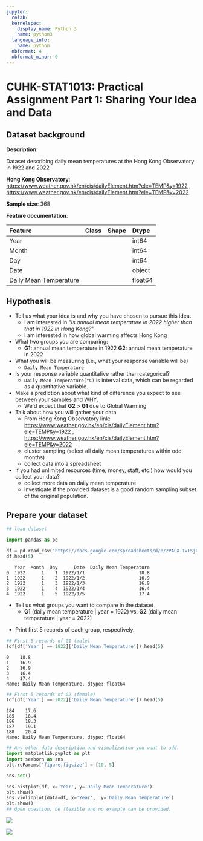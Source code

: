 ```yaml
---
jupyter:
  colab:
  kernelspec:
    display_name: Python 3
    name: python3
  language_info:
    name: python
  nbformat: 4
  nbformat_minor: 0
---
```


<div class="cell markdown" id="9xZnRXM7x0Cv">

# CUHK-STAT1013: Practical Assignment Part 1: Sharing Your Idea and Data

</div>

<div class="cell markdown" id="9Fy05KAkyJI0">

## Dataset background

**Description**:

Dataset describing daily mean temperatures at the Hong Kong Observatory
in 1922 and 2022

**Hong Kong Observatory**:
<https://www.weather.gov.hk/en/cis/dailyElement.htm?ele=TEMP&y=1922> ,
<https://www.weather.gov.hk/en/cis/dailyElement.htm?ele=TEMP&y=2022>

**Sample size**: 368

**Feature documentation**:

| Feature                | Class | Shape | Dtype   |
|:-----------------------|:------|:------|:--------|
| Year                   |       |       | int64   |
| Month                  |       |       | int64   |
| Day                    |       |       | int64   |
| Date                   |       |       | object  |
| Daily Mean Temperature |       |       | float64 |

</div>

<div class="cell markdown" id="k85zO7zxys4H">

## Hypothesis

-   Tell us what your idea is and why you have chosen to pursue this
    idea.
    -   I am interested in "*Is annual mean temperature in 2022 higher
        than that in 1922 in Hong Kong?*"
    -   I am interested in how global warming affects Hong Kong
-   What two groups you are comparing:
    -   **G1**: annual mean temperature in 1922 **G2**: annual mean
        temperature in 2022
-   What you will be measuring (i.e., what your response variable will
    be)
    -   `Daily Mean Temperature`
-   Is your response variable quantitative rather than categorical?
    -   `Daily Mean Temperature(°C)` is interval data, which can be
        regarded as a quantitative variable.
-   Make a prediction about what kind of difference you expect to see
    between your samples and WHY.
    -   We'd expect that **G2** \> **G1** due to Global Warming
-   Talk about how you will gather your data
    -   From Hong Kong Observatory link:
        <https://www.weather.gov.hk/en/cis/dailyElement.htm?ele=TEMP&y=1922>
        ,
        <https://www.weather.gov.hk/en/cis/dailyElement.htm?ele=TEMP&y=2022>
    -   cluster sampling (select all daily mean temperatures within odd
        months)
    -   collect data into a spreadsheet
-   If you had unlimited resources (time, money, staff, etc.) how would
    you collect your data?
    -   collect more data on daily mean temperature
    -   investigate if the provided dataset is a good random sampling
        subset of the original population.

</div>

<div class="cell markdown" id="3GOdPWT03PQB">

## Prepare your dataset

</div>

<div class="cell code" execution_count="2"
colab="{&quot;base_uri&quot;:&quot;https://localhost:8080/&quot;,&quot;height&quot;:206}"
id="mUxJb4hxvpHQ" outputId="ab6aa4cf-2d60-49ec-fa8c-820deffdeff0">

``` python
## load dataset

import pandas as pd

df = pd.read_csv('https://docs.google.com/spreadsheets/d/e/2PACX-1vTSjUpHK-cGrLDo5JgLPAiVO7PylGavEuW-o5Nt14saLue5bhLN84ec3da7zGYFPw/pub?output=csv')
df.head(5)
```

<div class="output execute_result" execution_count="2">

       Year  Month  Day      Date  Daily Mean Temperature
    0  1922      1    1  1922/1/1                    18.8
    1  1922      1    2  1922/1/2                    16.9
    2  1922      1    3  1922/1/3                    16.9
    3  1922      1    4  1922/1/4                    16.4
    4  1922      1    5  1922/1/5                    17.4

</div>

</div>

<div class="cell markdown" id="55xAIxVa3hpQ">

-   Tell us what groups you want to compare in the dataset
    -   **G1** (daily mean temperature \| year = 1922) vs. **G2** (daily
        mean temperature \| year = 2022)

</div>

<div class="cell markdown" id="13PdL3ht3902">

-   Print first 5 records of each group, respectively.

</div>

<div class="cell code" execution_count="5"
colab="{&quot;base_uri&quot;:&quot;https://localhost:8080/&quot;}"
id="UNL0WXav3hLj" outputId="fa352415-3157-4cc2-ae97-a1995b362008">

``` python
## First 5 records of G1 (male)
(df[df['Year'] == 1922]['Daily Mean Temperature']).head(5)
```

<div class="output execute_result" execution_count="5">

    0    18.8
    1    16.9
    2    16.9
    3    16.4
    4    17.4
    Name: Daily Mean Temperature, dtype: float64

</div>

</div>

<div class="cell code" execution_count="6"
colab="{&quot;base_uri&quot;:&quot;https://localhost:8080/&quot;}"
id="dhe52HVB4T1O" outputId="58188193-0f7a-44e9-b4c0-aacb0a318264">

``` python
## First 5 records of G2 (female)
(df[df['Year'] == 2022]['Daily Mean Temperature']).head(5)
```

<div class="output execute_result" execution_count="6">

    184    17.6
    185    18.4
    186    18.3
    187    19.1
    188    20.4
    Name: Daily Mean Temperature, dtype: float64

</div>

</div>

<div class="cell code" execution_count="4"
colab="{&quot;base_uri&quot;:&quot;https://localhost:8080/&quot;,&quot;height&quot;:661}"
id="zEgfWXaKGvNC" outputId="c8867cdc-0d9d-4feb-fa03-50eeae75de0d">

``` python
## Any other data description and visualization you want to add.
import matplotlib.pyplot as plt
import seaborn as sns
plt.rcParams['figure.figsize'] = [10, 5]

sns.set()

sns.histplot(df, x='Year', y='Daily Mean Temperature')
plt.show()
sns.violinplot(data=df, x='Year',  y='Daily Mean Temperature')
plt.show()
## Open question, be flexible and no example can be provided.
```

<div class="output display_data">

![](39530118ae6591256620de914bde85ffc87a7def.png)

</div>

<div class="output display_data">

![](1ea7d8162290871d96ba5227799c1c7e71517d8b.png)

</div>

</div>
